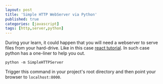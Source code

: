 ```yaml
---
layout: post
title: 'Simple HTTP WebServer via Python'
published: true
categories: [javascript]
tags: [http,server,python]
---
```


During your learn, it could happen that you will need a webserver to serve files from your hard-drive. Like in this case [react tutorial](http://facebook.github.io/react/docs/tutorial.html#updating-state). In such case python has a one-liner to help you out. 

    python -m SimpleHTTPServer

Trigger this command in your project's root directory and then point your browser to `localhost:8000`.